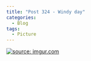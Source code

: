 ```yaml
---
title: "Post 324 - Windy day"
categories:
  - Blog
tags:
  - Picture
---
```


<a href="https://imgur.com/RyawAq5"><img src="https://i.imgur.com/RyawAq5.jpg" title="source: imgur.com" /></a>

<script src="https://utteranc.es/client.js"
        repo="serendipityinlife/serendipityinlife.github.io"
        issue-term="pathname"
        theme="github-light"
        crossorigin="anonymous"
        async>
</script>

